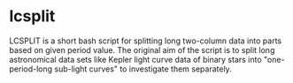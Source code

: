 # lcsplit
LCSPLIT is a short bash script for splitting long two-column data into parts based on given period value. The original aim of the script is to split long astronomical data sets like Kepler light curve data of binary stars into "one-period-long sub-light curves" to investigate them separately.
